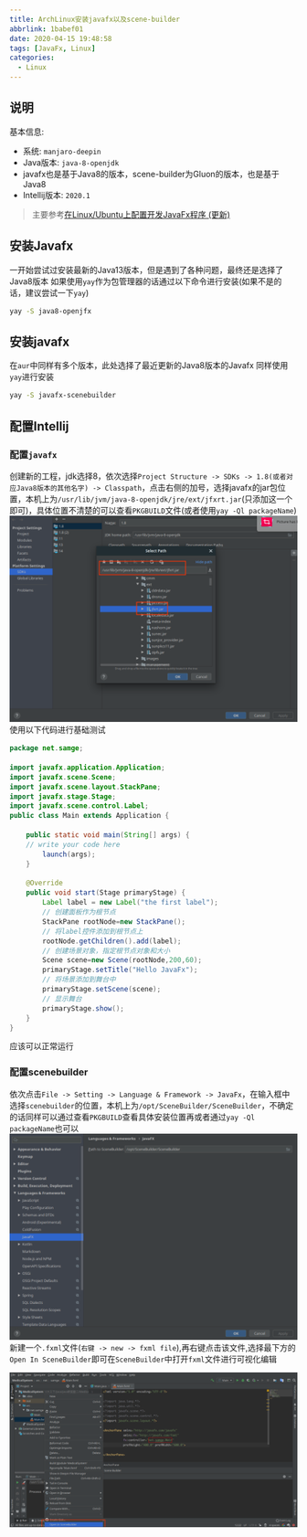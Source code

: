 ```yaml
---
title: ArchLinux安装javafx以及scene-builder
abbrlink: 1babef01
date: 2020-04-15 19:48:58
tags: [JavaFx, Linux]
categories:
  - Linux
---
```


## 说明
基本信息:
- 系统: `manjaro-deepin`
- Java版本: `java-8-openjdk`
- javafx也是基于Java8的版本，scene-builder为Gluon的版本，也是基于Java8
- Intellij版本: `2020.1`
> 主要参考[在Linux/Ubuntu上配置开发JavaFx程序 (更新)](https://www.jianshu.com/p/8ced98d4f73c)


## 安装Javafx
一开始尝试过安装最新的Java13版本，但是遇到了各种问题，最终还是选择了Java8版本
如果使用`yay`作为包管理器的话通过以下命令进行安装(如果不是的话，建议尝试一下`yay`)
```sh
yay -S java8-openjfx
```
<!-- more  -->
## 安装javafx
在`aur`中同样有多个版本，此处选择了最近更新的Java8版本的Javafx
同样使用`yay`进行安装
```sh
yay -S javafx-scenebuilder
```

## 配置Intellij
### 配置`javafx`
创建新的工程，jdk选择8，依次选择`Project Structure -> SDKs -> 1.8(或者对应Java8版本的其他名字) -> Classpath`，点击右侧的加号，选择javafx的jar包位置，本机上为`/usr/lib/jvm/java-8-openjdk/jre/ext/jfxrt.jar`(只添加这一个即可)，具体位置不清楚的可以查看`PKGBUILD`文件(或者使用`yay -Ql packageName`)
![](ArchLinux安装javafx以及scene-builder/javafx_classpath.png)
使用以下代码进行基础测试
```java
package net.samge;

import javafx.application.Application;
import javafx.scene.Scene;
import javafx.scene.layout.StackPane;
import javafx.stage.Stage;
import javafx.scene.control.Label;
public class Main extends Application {

    public static void main(String[] args) {
	// write your code here
        launch(args);
    }

    @Override
    public void start(Stage primaryStage) {
        Label label = new Label("the first label");
        // 创建面板作为根节点
        StackPane rootNode=new StackPane();
        // 将label控件添加到根节点上
        rootNode.getChildren().add(label);
        // 创建场景对象，指定根节点对象和大小
        Scene scene=new Scene(rootNode,200,60);
        primaryStage.setTitle("Hello JavaFx");
        // 将场景添加到舞台中
        primaryStage.setScene(scene);
        // 显示舞台
        primaryStage.show();
    }
}
```
应该可以正常运行

### 配置scenebuilder
依次点击`File -> Setting -> Language & Framework -> JavaFx`，在输入框中选择`scenebuilder`的位置，本机上为`/opt/SceneBuilder/SceneBuilder`，不确定的话同样可以通过查看`PKGBUILD`查看具体安装位置再或者通过`yay -Ql packageName`也可以
![](ArchLinux安装javafx以及scene-builder/scenebuilder_path.png)
新建一个`.fxml`文件(`右键 -> new -> fxml file`),再右键点击该文件,选择最下方的`Open In SceneBuilder`即可在`SceneBuilder`中打开`fxml`文件进行可视化编辑

![](ArchLinux安装javafx以及scene-builder/open_in_scenebuilder.png)